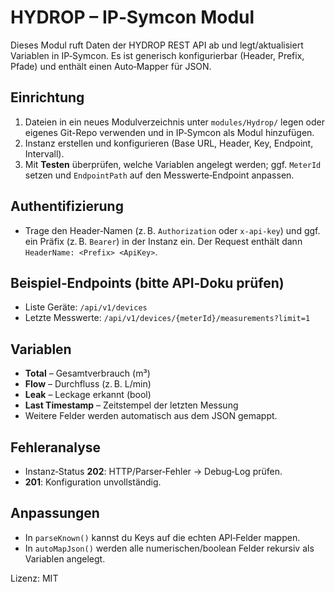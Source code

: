 # HYDROP – IP‑Symcon Modul

Dieses Modul ruft Daten der HYDROP REST API ab und legt/aktualisiert Variablen in IP‑Symcon. Es ist generisch konfigurierbar (Header, Prefix, Pfade) und enthält einen Auto‑Mapper für JSON.

## Einrichtung
1. Dateien in ein neues Modulverzeichnis unter `modules/Hydrop/` legen oder eigenes Git-Repo verwenden und in IP‑Symcon als Modul hinzufügen.
2. Instanz erstellen und konfigurieren (Base URL, Header, Key, Endpoint, Intervall).
3. Mit **Testen** überprüfen, welche Variablen angelegt werden; ggf. `MeterId` setzen und `EndpointPath` auf den Messwerte‑Endpoint anpassen.

## Authentifizierung
- Trage den Header‑Namen (z. B. `Authorization` oder `x-api-key`) und ggf. ein Präfix (z. B. `Bearer`) in der Instanz ein. Der Request enthält dann `HeaderName: <Prefix> <ApiKey>`.

## Beispiel‑Endpoints (bitte API‑Doku prüfen)
- Liste Geräte: `/api/v1/devices`
- Letzte Messwerte: `/api/v1/devices/{meterId}/measurements?limit=1`

## Variablen
- **Total** – Gesamtverbrauch (m³)
- **Flow** – Durchfluss (z. B. L/min)
- **Leak** – Leckage erkannt (bool)
- **Last Timestamp** – Zeitstempel der letzten Messung
- Weitere Felder werden automatisch aus dem JSON gemappt.

## Fehleranalyse
- Instanz‑Status **202**: HTTP/Parser‑Fehler → Debug‑Log prüfen.
- **201**: Konfiguration unvollständig.

## Anpassungen
- In `parseKnown()` kannst du Keys auf die echten API‑Felder mappen.
- In `autoMapJson()` werden alle numerischen/boolean Felder rekursiv als Variablen angelegt.

Lizenz: MIT
